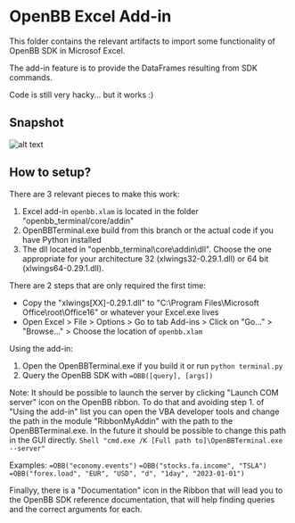 # OpenBB Excel Add-in

This folder contains the relevant artifacts to import some functionality of OpenBB SDK in Microsof Excel. 

The add-in feature is to provide the DataFrames resulting from SDK commands.

Code is still very hacky... but it works :)

## Snapshot
![alt text](https://user-images.githubusercontent.com/79287829/219010018-f618b722-13b8-4dde-98f4-36ed21756cb0.png)

## How to setup?

There are 3 relevant pieces to make this work:
1. Excel add-in `openbb.xlam` is located in the folder "openbb_terminal/core/addin"
2. OpenBBTerminal.exe build from this branch or the actual code if you have Python installed
3. The dll located in "openbb_terminal\core\addin\dll". Choose the one appropriate for your architecture 32 (xlwings32-0.29.1.dll) or 64 bit (xlwings64-0.29.1.dll).

There are 2 steps that are only required the first time:
* Copy the "xlwings[XX]-0.29.1.dll" to "C:\Program Files\Microsoft Office\root\Office16" or whatever your Excel.exe lives
* Open Excel > File > Options > Go to tab Add-ins > Click on "Go..." > "Browse..." > Choose the location of `openbb.xlam`

Using the add-in:
1. Open the OpenBBTerminal.exe if you build it or run `python terminal.py`
2. Query the OpenBB SDK with `=OBB([query], [args])`

Note: It should be possible to launch the server by clicking "Launch COM server" icon on the OpenBB ribbon. To do that and avoiding step 1. of "Using the add-in" list you can open the VBA developer tools and change the path in the module "RibbonMyAddin" with the path to the OpenBBTerminal.exe. In the future it should be possible to change this path in the GUI directly.
`Shell "cmd.exe /K [Full path to]\OpenBBTerminal.exe --server"`

Examples:
`=OBB("economy.events")`
`=OBB("stocks.fa.income", "TSLA")`
`=OBB("forex.load", "EUR", "USD", "d", "1day", "2023-01-01")`

Finallyy, there is a "Documentation" icon in the Ribbon that will lead you to the OpenBB SDK reference documentation, that will help finding queries and the correct arguments for each.
